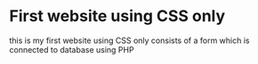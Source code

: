 # First website using CSS only
this is my first website using CSS only consists of a form which is connected to database using PHP
